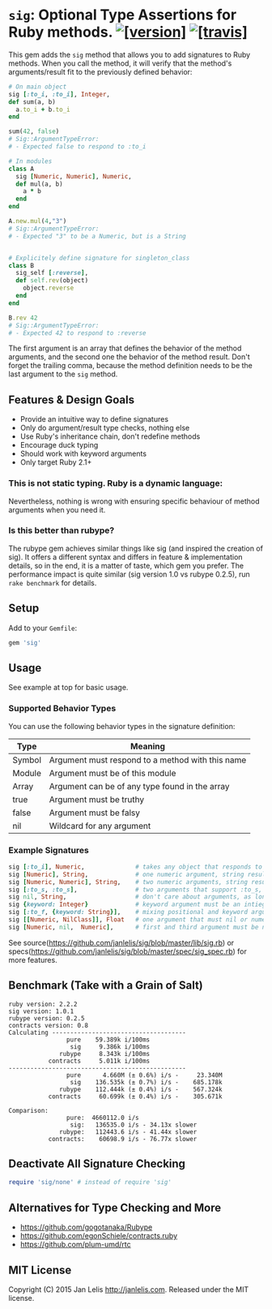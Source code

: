 # `sig`: Optional Type Assertions for Ruby methods. [![[version]](https://badge.fury.io/rb/sig.svg)](http://badge.fury.io/rb/sig)  [![[travis]](https://travis-ci.org/janlelis/sig.png)](https://travis-ci.org/janlelis/sig)

This gem adds the `sig` method that allows you to add signatures to Ruby methods. When you call the method, it will verify that the method's arguments/result fit to the previously defined behavior:

```ruby
# On main object
sig [:to_i, :to_i], Integer,
def sum(a, b)
  a.to_i + b.to_i
end

sum(42, false)
# Sig::ArgumentTypeError:
# - Expected false to respond to :to_i

# In modules
class A
  sig [Numeric, Numeric], Numeric,
  def mul(a, b)
    a * b
  end
end

A.new.mul(4,"3")
# Sig::ArgumentTypeError:
# - Expected "3" to be a Numeric, but is a String


# Explicitely define signature for singleton_class
class B
  sig_self [:reverse],
  def self.rev(object)
    object.reverse
  end
end

B.rev 42
# Sig::ArgumentTypeError:
# - Expected 42 to respond to :reverse
```

The first argument is an array that defines the behavior of the method arguments, and the second one the behavior of the method result. Don't forget the trailing comma, because the method definition needs to be the last argument to the `sig` method.

## Features & Design Goals
* Provide an intuitive way to define signatures
* Only do argument/result type checks, nothing else
* Use Ruby's inheritance chain, don't redefine methods
* Encourage duck typing
* Should work with keyword arguments
* Only target Ruby 2.1+

### This is not static typing. Ruby is a dynamic language:

Nevertheless, nothing is wrong with ensuring specific behaviour of method arguments when you need it.

### Is this better than rubype?

The rubype gem achieves similar things like sig (and inspired the creation of sig). It offers a different syntax and differs in feature & implementation details, so in the end, it is a matter of taste, which gem you prefer. The performance impact is quite similar (sig version 1.0 vs rubype 0.2.5), run `rake benchmark` for details.

## Setup

Add to your `Gemfile`:

```ruby
gem 'sig'
```

## Usage

See example at top for basic usage.

### Supported Behavior Types

You can use the following behavior types in the signature definition:

Type    | Meaning
------- | -------
Symbol  | Argument must respond to a method with this name
Module  | Argument must be of this module
Array   | Argument can be of any type found in the array
true    | Argument must be truthy
false   | Argument must be falsy
nil     | Wildcard for any argument

### Example Signatures

```ruby
sig [:to_i], Numeric,              # takes any object that responds to :to_i as argument, numeric result
sig [Numeric], String,             # one numeric argument, string result
sig [Numeric, Numeric], String,    # two numeric arguments, string result
sig [:to_s, :to_s],                # two arguments that support :to_s, don't care about result
sig nil, String,                   # don't care about arguments, as long result is string
sig {keyword: Integer}             # keyword argument must be an intieger
sig [:to_f, {keyword: String}],    # mixing positional and keyword arguments is possible
sig [[Numeric, NilClass]], Float   # one argument that must nil or numeric, result must be float
sig [Numeric, nil,  Numeric],      # first and third argument must be numeric, don't care about type of second
```

See source(https://github.com/janlelis/sig/blob/master/lib/sig.rb) or specs(https://github.com/janlelis/sig/blob/master/spec/sig_spec.rb) for more features.

## Benchmark (Take with a Grain of Salt)

```
ruby version: 2.2.2
sig version: 1.0.1
rubype version: 0.2.5
contracts version: 0.8
Calculating -------------------------------------
                pure    59.389k i/100ms
                 sig     9.386k i/100ms
              rubype     8.343k i/100ms
           contracts     5.011k i/100ms
-------------------------------------------------
                pure      4.660M (± 0.6%) i/s -     23.340M
                 sig    136.535k (± 0.7%) i/s -    685.178k
              rubype    112.444k (± 0.4%) i/s -    567.324k
           contracts     60.699k (± 0.4%) i/s -    305.671k

Comparison:
                pure:  4660112.0 i/s
                 sig:   136535.0 i/s - 34.13x slower
              rubype:   112443.6 i/s - 41.44x slower
           contracts:    60698.9 i/s - 76.77x slower
```

## Deactivate All Signature Checking

```ruby
require 'sig/none' # instead of require 'sig'
```

## Alternatives for Type Checking and More

- https://github.com/gogotanaka/Rubype
- https://github.com/egonSchiele/contracts.ruby
- https://github.com/plum-umd/rtc

## MIT License

Copyright (C) 2015 Jan Lelis <http://janlelis.com>. Released under the MIT license.

